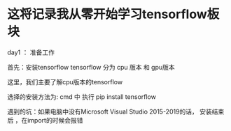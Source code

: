 # 这将记录我从零开始学习tensorflow板块
day1 ： 准备工作

首先：安装tensorflow 
tensorflow 分为 cpu 版本 和 gpu版本

这里，我们主要了解cpu版本的tensorflow

选择的安装方法为:  cmd 中 执行 pip install tensorflow

遇到的坑：如果电脑中没有Microsoft Visual Studio 2015-2019的话， 安装结束后 ，在import的时候会报错

